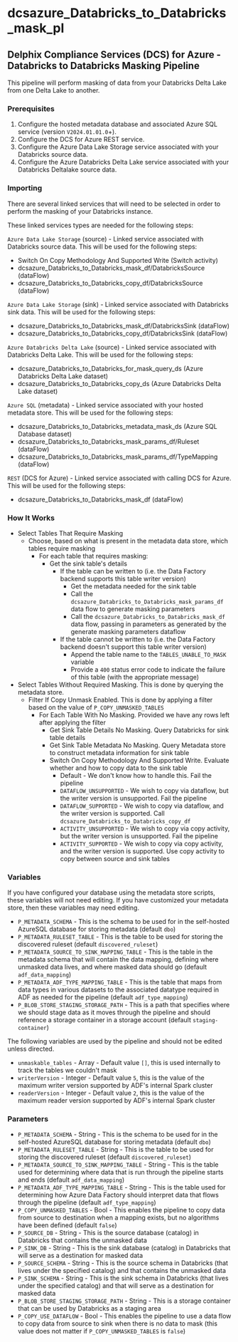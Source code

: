 # dcsazure_Databricks_to_Databricks_mask_pl
## Delphix Compliance Services (DCS) for Azure - Databricks to Databricks Masking Pipeline

This pipeline will perform masking of data from your Databricks Delta Lake from one Delta Lake to another.

### Prerequisites

1. Configure the hosted metadata database and associated Azure SQL service (version `V2024.01.01.0`+).
1. Configure the DCS for Azure REST service.
1. Configure the Azure Data Lake Storage service associated with your Databricks source data.
1. Configure the Azure Databricks Delta Lake service associated with your Databricks Deltalake source data.


### Importing
There are several linked services that will need to be selected in order to perform the masking of your Databricks
instance.

These linked services types are needed for the following steps:

`Azure Data Lake Storage` (source) - Linked service associated with Databricks source data. This will be used for the
following steps:
* Switch On Copy Methodology And Supported Write (Switch activity)
* dcsazure_Databricks_to_Databricks_mask_df/DatabricksSource (dataFlow)
* dcsazure_Databricks_to_Databricks_copy_df/DatabricksSource (dataFlow)

`Azure Data Lake Storage` (sink) - Linked service associated with Databricks sink data. This will be used for the
following steps:
* dcsazure_Databricks_to_Databricks_mask_df/DatabricksSink (dataFlow)
* dcsazure_Databricks_to_Databricks_copy_df/DatabricksSink (dataFlow)

`Azure Databricks Delta Lake` (source) - Linked service associated with Databricks Delta Lake. This will be used for the
following steps:
* dcsazure_Databricks_to_Databricks_for_mask_query_ds (Azure Databricks Delta Lake dataset)
* dcsazure_Databricks_to_Databricks_copy_ds (Azure Databricks Delta Lake dataset)

`Azure SQL` (metadata) - Linked service associated with your hosted metadata store. This will be used for the following
steps:
* dcsazure_Databricks_to_Databricks_metadata_mask_ds (Azure SQL Database dataset)
* dcsazure_Databricks_to_Databricks_mask_params_df/Ruleset (dataFlow)
* dcsazure_Databricks_to_Databricks_mask_params_df/TypeMapping (dataFlow)

`REST` (DCS for Azure) - Linked service associated with calling DCS for Azure. This will be used for the following
steps:
* dcsazure_Databricks_to_Databricks_mask_df (dataFlow)

### How It Works
* Select Tables That Require Masking
  * Choose, based on what is present in the metadata data store, which tables require masking
    * For each table that requires masking:
      * Get the sink table's details
        * If the table can be written to (i.e. the Data Factory backend supports this table writer version)
          * Get the metadata needed for the sink table
          * Call the `dcsazure_Databricks_to_Databricks_mask_params_df` data flow to generate masking parameters
          * Call the `dcsazure_Databricks_to_Databricks_mask_df` data flow, passing in parameters as generated by
            the generate masking parameters dataflow
        * If the table cannot be written to (i.e. the Data Factory backend doesn't support this table writer version)
          * Append the table name to the `TABLES_UNABLE_TO_MASK` variable
          * Provide a `400` status error code to indicate the failure of this table (with the appropriate message)
* Select Tables Without Required Masking. This is done by querying the metadata store.
  * Filter If Copy Unmask Enabled. This is done by applying a filter based on the value of `P_COPY_UNMASKED_TABLES`
    * For Each Table With No Masking. Provided we have any rows left after applying the filter
      * Get Sink Table Details No Masking. Query Databricks for sink table details
      * Get Sink Table Metadata No Masking. Query Metadata store to construct metadata information for sink table
      * Switch On Copy Methodology And Supported Write. Evaluate whether and how to copy data to the sink table
        * Default - We don't know how to handle this. Fail the pipeline
        * `DATAFLOW_UNSUPPORTED` - We wish to copy via dataflow, but the writer version is unsupported. Fail the
          pipeline
        * `DATAFLOW_SUPPORTED` - We wish to copy via dataflow, and the writer version is supported. Call
          `dcsazure_Databricks_to_Databricks_copy_df`
        * `ACTIVITY_UNSUPPORTED` - We wish to copy via copy activity, but the writer version is unsupported. Fail the
          pipeline
        * `ACTIVITY_SUPPORTED` - We wish to copy via copy activity, and the writer version is supported. Use copy
          activity to copy between source and sink tables


### Variables

If you have configured your database using the metadata store scripts, these variables will not need editing. If you
have customized your metadata store, then these variables may need editing.

* `P_METADATA_SCHEMA` - This is the schema to be used for in the self-hosted AzureSQL database for storing metadata (default `dbo`)
* `P_METADATA_RULESET_TABLE` - This is the table to be used for storing the discovered ruleset (default `discovered_ruleset`)
* `P_METADATA_SOURCE_TO_SINK_MAPPING_TABLE` - This is the table in the metadata schema that will contain the data
  mapping, defining where unmasked data lives, and where masked data should go (default `adf_data_mapping`)
* `P_METADATA_ADF_TYPE_MAPPING_TABLE` - This is the table that maps from data types in various datasets to the
  associated datatype required in ADF as needed for the pipeline (default `adf_type_mapping`)
* `P_BLOB_STORE_STAGING_STORAGE_PATH` - This is a path that specifies where we should stage data as it moves through the
  pipeline and should reference a storage container in a storage account (default `staging-container`)

The following variables are used by the pipeline and should not be edited unless directed.
* `unmaskable_tables` - Array - Default value `[]`, this is used internally to track the tables we couldn't mask
* `writerVersion` - Integer - Default value `5`, this is the value of the maximum writer version supported by ADF's
internal Spark cluster
* `readerVersion` - Integer - Default value `2`, this is the value of the maximum reader version supported by ADF's
internal Spark cluster

### Parameters

* `P_METADATA_SCHEMA` - String - This is the schema to be used for in the self-hosted AzureSQL database for storing metadata (default `dbo`)
* `P_METADATA_RULESET_TABLE` - String - This is the table to be used for storing the discovered ruleset (default `discovered_ruleset`)
* `P_METADATA_SOURCE_TO_SINK_MAPPING_TABLE` - String - This is the table used for determining where data that is run through the pipeline starts and ends (default `adf_data_mapping`)
* `P_METADATA_ADF_TYPE_MAPPING_TABLE` - String - This is the table used for determining how Azure Data Factory should interpret data that flows through the pipeline (default `adf_type_mapping`)
* `P_COPY_UNMASKED_TABLES` - Bool - This enables the pipeline to copy data from source to destination when a mapping exists, but no algorithms have been defined (default `false`)
* `P_SOURCE_DB` - String - This is the source database (catalog) in Databricks that contains the unmasked data
* `P_SINK_DB` - String - This is the sink database (catalog) in Databricks that will serve as a destination for masked data
* `P_SOURCE_SCHEMA` - String - This is the source schema in Databricks (that lives under the specified catalog) and that contains the unmasked data
* `P_SINK_SCHEMA` - String - This is the sink schema in Databricks (that lives under the specified catalog) and that will serve as a destination for masked data
* `P_BLOB_STORE_STAGING_STORAGE_PATH` - String - This is a storage container that can be used by Databricks as a staging area
* `P_COPY_USE_DATAFLOW` - Bool - This enables the pipeline to use a data flow to copy data from source to sink when there is no data to mask (this value does not matter if `P_COPY_UNMASKED_TABLES` is `false`)

